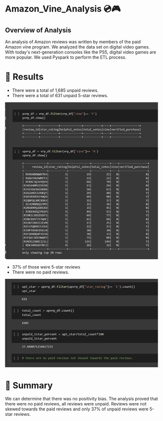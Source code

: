 # Amazon_Vine_Analysis 💿🎮

## Overview of Analysis

An analysis of Amazon reviews was written by members of the paid Amazon vine program. We analyzed the data set on digital video games. With today's next-generation consoles like the PS5, digital video games are more popular. We used Pyspark to perform the ETL process.

# 🔳 Results

- There were a total of 1,685 unpaid reviews.
- There were a total of 631 unpaid 5-star reviews. 

![](https://github.com/AJMnd/Amazon_Vine_Analysis/blob/main/Resources/reviews.png)

- 37% of those were 5-star reviews
- There were no paid reviews.

![](https://github.com/AJMnd/Amazon_Vine_Analysis/blob/main/Resources/total_reviews.png)


# 🔳 Summary

We can determine that there was no positivity bias. The analysis proved that there were no paid reviews, all reviews were unpaid. Reviews were not skewed towards the paid reviews and only 37% of unpaid reviews were 5-star reviews. 
